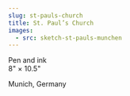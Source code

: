 ```yaml
---
slug: st-pauls-church
title: St. Paul’s Church
images:
  - src: sketch-st-pauls-munchen
---
```

Pen and ink  
8" × 10.5"

Munich, Germany
